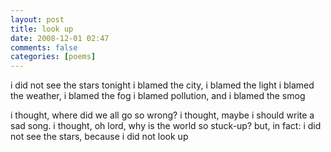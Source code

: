 ```yaml
---
layout: post
title: look up
date: 2008-12-01 02:47
comments: false
categories: [poems]
---
```


i did not see the stars tonight
i blamed the city, i blamed the light
i blamed the weather, i blamed the fog
i blamed pollution, and i blamed the smog

i thought, where did we all go so wrong?
i thought, maybe i should write a sad song.
i thought, oh lord, why is the world so stuck-up?
but, in fact: i did not see the stars, because i did not look up
